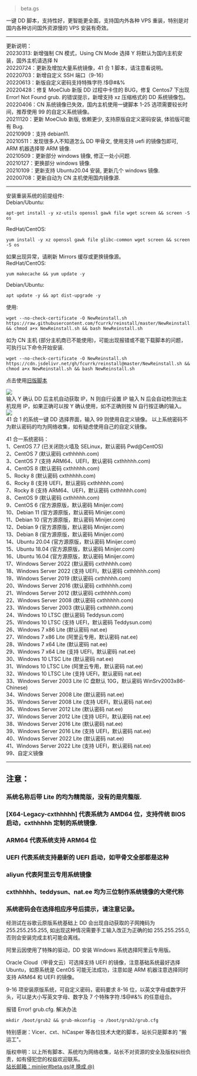 > beta.gs

一键 DD 脚本，支持性好，更智能更全面，支持国内外各种 VPS 重装，特别是对国内各种访问国外资源慢的 VPS 安装有奇效。

* * *

更新说明：  
20230313: 新增强制 CN 模式，Using CN Mode 选择 Y 将默认为国内主机安装，国外主机请选择 N  
20220724：更新及增加大量系统镜像，41 合 1 脚本，请注意看说明。  
20220703：新增自定义 SSH 端口（9-16）  
20220613：新版自定义密码支持特殊字符.!$@#&%  
20220428：修复 MoeClub 新版 DD 过程中卡住的 BUG，修复 Centos7 下出现 Error! Not Found grub. 的错误提示，新增支持 xz 压缩格式的 DD 系统镜像包。  
20220406：CN 系统镜像已失效，国内主机使用一键脚本 1-25 选项需要较长时间，推荐使用 99 的自定义系统镜像。  
20211120：更新 MoeClub 新版, 依赖更少, 支持原版自定义密码安装, 体验版可能有 Bug.  
20210909：支持 debian11.  
20210511：发现很多人不知道怎么 DD 甲骨文, 使用支持 uefi 的镜像包即可, ARM 机器选择带 ARM 镜像.  
20210509：更新部分 windows 镜像, 修正一处小问题.  
20210127：更换部分 windows 镜像.  
20210109：更新支持 Ubuntu20.04 安装, 更新几个 windows 镜像.  
20200708：更新自动为 CN 主机使用国内镜像源.

* * *

安装重装系统的前提组件:  
Debian/Ubuntu:

```
apt-get install -y xz-utils openssl gawk file wget screen && screen -S os
```

RedHat/CentOS:

```
yum install -y xz openssl gawk file glibc-common wget screen && screen -S os
```

如果出现异常，请刷新 Mirrors 缓存或更换镜像源。  
RedHat/CentOS:

```
yum makecache && yum update -y
```

Debian/Ubuntu:

```
apt update -y && apt dist-upgrade -y
```

使用:

```
wget --no-check-certificate -O NewReinstall.sh https://raw.githubusercontent.com/fcurrk/reinstall/master/NewReinstall.sh && chmod a+x NewReinstall.sh && bash NewReinstall.sh
```

如为 CN 主机 (部分主机商已不能使用)，可能出现报错或不能下载脚本的问题，可执行以下命令开始安装.

```
wget --no-check-certificate -O NewReinstall.sh https://cdn.jsdelivr.net/gh/fcurrk/reinstall@master/NewReinstall.sh && chmod a+x NewReinstall.sh && bash NewReinstall.sh
```

点击使用[旧版脚本](https://git.beta.gs/index.php/8.html)

  

![](https://git.beta.gs/usr/uploads/2022/07/366941637.png)  
输入 Y 确认 DD 后主机自动获取 IP，N 则自行设置 IP 输入 N 后会自动检测出主机现用 IP，如果正确可以按 Y 确认使用，如不正确则按 N 自行按正确的输入。  
![](https://git.beta.gs/usr/uploads/2022/07/1245303289.png)  
41 合 1 的系统一键 DD 选择界面，输入 99 则使用自定义镜像。 以上系统密码不为默认密码的均为网络收集，如有疑虑使用自己的自定义镜像。

41 合一系统密码：  
1、CentOS 7.7 (已关闭防火墙及 SELinux，默认密码 Pwd@CentOS)  
2、CentOS 7 (默认密码 cxthhhhh.com)  
3、CentOS 7 (支持 ARM64、UEFI，默认密码 cxthhhhh.com)  
4、CentOS 8 (默认密码 cxthhhhh.com)  
5、Rocky 8 (默认密码 cxthhhhh.com)  
6、Rocky 8 (支持 UEFI，默认密码 cxthhhhh.com)  
7、Rocky 8 (支持 ARM64、UEFI，默认密码 cxthhhhh.com)  
8、CentOS 9 (默认密码 cxthhhhh.com)  
9、CentOS 6 (官方源原版，默认密码 Minijer.com)  
10、Debian 11 (官方源原版，默认密码 Minijer.com)  
11、Debian 10 (官方源原版，默认密码 Minijer.com)  
12、Debian 9 (官方源原版，默认密码 Minijer.com)  
13、Debian 8 (官方源原版，默认密码 Minijer.com)  
14、Ubuntu 20.04 (官方源原版，默认密码 Minijer.com)  
15、Ubuntu 18.04 (官方源原版，默认密码 Minijer.com)  
16、Ubuntu 16.04 (官方源原版，默认密码 Minijer.com)  
17、Windows Server 2022 (默认密码 cxthhhhh.com)  
18、Windows Server 2022 (支持 UEFI，默认密码 cxthhhhh.com)  
19、Windows Server 2019 (默认密码 cxthhhhh.com)  
20、Windows Server 2016 (默认密码 cxthhhhh.com)  
21、Windows Server 2012 (默认密码 cxthhhhh.com)  
22、Windows Server 2008 (默认密码 cxthhhhh.com)  
23、Windows Server 2003 (默认密码 cxthhhhh.com)  
24、Windows 10 LTSC (默认密码 Teddysun.com)  
25、Windows 10 LTSC (支持 UEFI，默认密码 Teddysun.com)  
26、Windows 7 x86 Lite (默认密码 nat.ee)  
27、Windows 7 x86 Lite (阿里云专用，默认密码 nat.ee)  
28、Windows 7 x64 Lite (默认密码 nat.ee)  
29、Windows 7 x64 Lite (支持 UEFI，默认密码 nat.ee)  
30、Windows 10 LTSC Lite (默认密码 nat.ee)  
31、Windows 10 LTSC Lite (阿里云专用，默认密码 nat.ee)  
32、Windows 10 LTSC Lite (支持 UEFI，默认密码 nat.ee)  
33、Windows Server 2003 Lite (C 盘默认 10G，默认密码 WinSrv2003x86-Chinese)  
34、Windows Server 2008 Lite (默认密码 nat.ee)  
35、Windows Server 2008 Lite (支持 UEFI，默认密码 nat.ee)  
36、Windows Server 2012 Lite (默认密码 nat.ee)  
37、Windows Server 2012 Lite (支持 UEFI，默认密码 nat.ee)  
38、Windows Server 2016 Lite (默认密码 nat.ee)  
39、Windows Server 2016 Lite (支持 UEFI，默认密码 nat.ee)  
40、Windows Server 2022 Lite (默认密码 nat.ee)  
41、Windows Server 2022 Lite (支持 UEFI，默认密码 nat.ee)  
99、自定义镜像

* * *

注意：
---

### 系统名称后带 Lite 的均为精简版，没有的是完整版.

### [X64-Legacy-cxthhhhh] 代表系统为 AMD64 位，支持传统 BIOS 启动，cxthhhhh 定制的系统镜像.

### ARM64 代表系统支持 ARM64 位

### UEFI 代表系统支持最新的 UEFI 启动，如甲骨文全部都是这种

### aliyun 代表阿里云专用系统镜像

### cxthhhhh、teddysun、nat.ee 均为三位制作系统镜像的大佬代称

### 系统密码会在选择相应序号后提示，请注意记录。

经测试在谷歌云原版系统基础上 DD 会出现自动获取的子网掩码为 255.255.255.255, 如出现这种情况需要手工输入改正为正确的如 255.255.255.0, 否则会安装完成主机可能会离线。

阿里云因使用了特殊的驱动，DD 安装 Windows 系统选择阿里云专用版。

Oracle Cloud（甲骨文云）可选择支持 UEFI 的镜像，注意基础系统最好选择 Ubuntu，如原系统是 CentOS 可能无法成功，注意如是 ARM 机器注意选择同时支持 ARM64 和 UEFI 的镜像。

9-16 项安装原版系统，可自定义密码，密码要求 8-16 位，以英文字母或数字开头，可以是大小写英文字母、数字及 7 个特殊字符.!$@#&% 的任意组合。

报错 Error! grub.cfg. 解决办法

```
mkdir /boot/grub2 && grub-mkconfig -o /boot/grub2/grub.cfg
```

特别感谢：Vicer、cxt、hiCasper 等各位技术大佬的脚本，站长只是脚本的 "搬运工"。

版权申明：以上所有脚本、系统均为网络收集，站长不对资源的安全及版权纠纷负责，如有侵犯您的权益欢迎联系。  
[站长邮箱：minijer#beta.gs(# 换成 @)](mailto:minijer@beta.gs)
